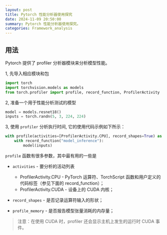 ```yaml
---
layout: post
title: Pytorch 性能分析器使用探究
date: 2024-11-09 20:50:00
summary: Pytorch 性能分析器使用探究。
categories: Framework_analysis
---
```


## 用法

Pytorch 提供了 profiler 分析器模块来分析模型性能。

1, 先导入相应模块和包 

```python
import torch
import torchvision.models as models
from torch.profiler import profile, record_function, ProfilerActivity
```

2, 准备一个用于性能分析测试的模型

```python
model = models.resnet18()
inputs = torch.randn(5, 3, 224, 224)
```

3, 使用 `profiler` 分析执行时间, 它的使用代码示例如下所示：

```python
with profile(activities=[ProfilerActivity.CPU], record_shapes=True) as prof:
    with record_function("model_inference"):
        model(inputs)
```

`profile` 函数有很多参数，其中最有用的一些是

- `activities` - 要分析的活动列表
    - ProfilerActivity.CPU - PyTorch 运算符、TorchScript 函数和用户定义的代码标签（参见下面的 record_function）；
    - ProfilerActivity.CUDA - 设备上的 CUDA 内核；

- `record_shapes` - 是否记录运算符输入的形状；
- `profile_memory` - 是否报告模型张量消耗的内存量；

> 注意：在使用 CUDA 时，profiler 还会显示主机上发生的运行时 CUDA 事件。